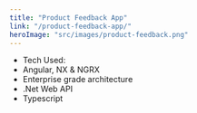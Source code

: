 ```yaml
---
title: "Product Feedback App"
link: "/product-feedback-app/"
heroImage: "src/images/product-feedback.png"
---
```


- Tech Used:
  <li>Angular, NX & NGRX</li>
  <li>Enterprise grade architecture</li>
  <li>.Net Web API</li>
  <li>Typescript</li>
